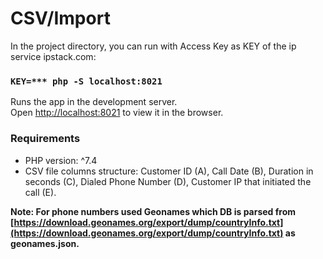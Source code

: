 # CSV/Import

In the project directory, you can run with Access Key as KEY of the ip service ipstack.com:

### `KEY=*** php -S localhost:8021`

Runs the app in the development server.<br />
Open [http://localhost:8021](http://localhost:8021) to view it in the browser.

### Requirements

- PHP version: ^7.4
- CSV file columns structure: Customer ID (A), Call Date (B), Duration in seconds (C), Dialed Phone Number (D), Customer IP that initiated the call (E). 

**Note: For phone numbers used Geonames which DB is parsed from [https://download.geonames.org/export/dump/countryInfo.txt](https://download.geonames.org/export/dump/countryInfo.txt) as geonames.json.**
